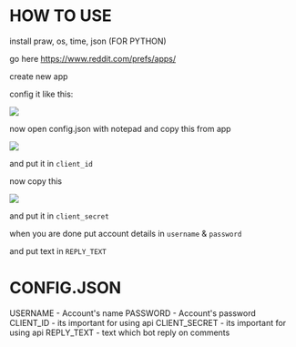 # HOW TO USE

install praw, os, time, json (FOR PYTHON)

go here https://www.reddit.com/prefs/apps/

create new app

config it like this:

<img src="https://cdn.upload.systems/uploads/BkvKRMgv.png">

now open config.json with notepad and copy this from app

<img src="https://cdn.upload.systems/uploads/w2yiZjmd.png">

and put it in `client_id`

now copy this

<img src="https://cdn.upload.systems/uploads/kHm20FwV.png">

and put it in `client_secret`

when you are done put account details in `username` & `password`

and put text in `REPLY_TEXT`

# CONFIG.JSON

USERNAME - Account's name
PASSWORD - Account's password
CLIENT_ID - its important for using api
CLIENT_SECRET - its important for using api
REPLY_TEXT - text which bot reply on comments
